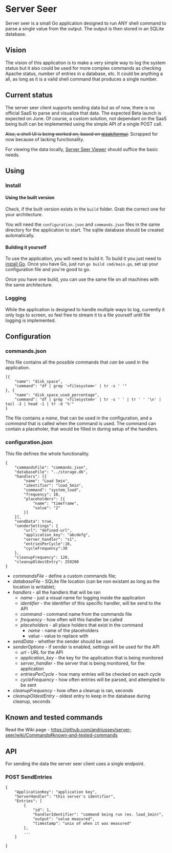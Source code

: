 # Server Seer

Server seer is a small Go application designed to run ANY shell command to parse
a single value from the output. The output is then stored in an SQLite database.

## Vision

The vision of this application is to make a very simple way to log the system status
but it also could be used for more complex commands as checking Apache status,
number of entries in a database, etc. It could be anything a all, as long as it
is a valid shell command that produces a single number.


## Current status

The server seer client supports sending data but as of now, there is no official
SaaS to parse and visualize that data. The expected Beta launch is expected on June.
Of course, a custom solution, not dependant on the SaaS being built can be implemented
using the simple API of a single POST call.

~~Also, a shell UI is being worked on, based on [gizak/termui](https://github.com/gizak/termui).~~
Scrapped for now because of lacking functionality.

For viewing the data locally, [Server Seer Viewer](https://github.com/andriussev/server-seer-viewer)
should suffice the basic needs.

## Using

### Install

#### Using the built version

Check, if the built version exists in the `build` folder. Grab the correct one for
your architecture.

You will need the `configuration.json` and `commands.json` files in the same directory for the application
to start. The sqlite database should be created automatically.

#### Building it yourself

To use the application, you will need to build it. To build it you just need
to [install Go](https://golang.org/doc/install). Once you have Go, just run 
````go build cmd/main.go````, set up your configuration file and you're good to go.

Once you have one build, you can use the same file on all machines with the same
architecture.

### Logging

While the application is designed to handle multiple ways to log, currently it only logs
to screen, so feel free to stream it to a file yourself until file logging is
implemented.

## Configuration

### commands.json

This file contains all the possible commands that _can_ be used in the application.

````
[{
    "name": "disk_space",
    "command": "df | grep '<filesystem>' | tr -s ' '"
}, {
    "name": "disk_space_used_percentage",
    "command": "df | grep '<filesystem>' | tr -s ' ' | tr ' ' '\n' | tail -2 | head -1 | tr -d '%'"
}
````

The file contains a _name_, that can be used in the configuration, and a _command_ 
that is called when the command is used. The command can contain a placeholer,
that would be filled in during setup of the handlers.


### configuration.json

This file defines the whole functionality.

````
{
    "commandsFile": "commands.json",
    "databaseFile": "../storage.db",
    "handlers": [{
        "name": "Load 5min",
        "identifier": "load_5min",
        "command": "system_load",
        "frequency": 10,
        "placeholders": [{
            "name": "timeframe",
            "value": "2"
        }]
    }],
    "sendData": true,
    "senderSettings": {
        "url": "defined-url",
        "application_key": "abcdefg",
        "server_handler": "s1",
        "entriesPerCycle":10,
        "cycleFrequency":30
    },
    "cleanupFrequency": 120,
    "cleanupOldestEntry": 259200
}
````

* _commandsFile_ - define a custom commands file;
* _databaseFile_ - SQLite file location (can be non existant as long as the location is writable);
* _handlers_ - all the handlers that will be ran
    * _name_ - just a visual name for logging inside the application
    * _identifier_ - the identifier of this specific handler, will be send to the API
    * _command_ - command name from the commands file
    * _frequency_ - how often will this handler be called
    * _placeholders_ - all place holders that exist in the command
        * _name_ - name of the placeholders
        * _value_ - value to replace with
* _sendData_ - whether the sender should be used.
* _senderOptions_ - if sender is enabled, settings will be used for the API
    * _url_ - URL for the API
    * _application_key_ - the key for the application that is being monitored
    * _server_handler_ - the server that is being monitored, for the application
    * _entriesPerCycle_ - how many entries will be checked on each cycle 
    * _cycleFrequency_ - how often entries will be parsed, and attempted to be sent
* _cleanupFrequency_ - how often a cleanup is ran, seconds
* _cleanupOldestEntry_ - oldest entry to keep in the database during cleanup, seconds

## Known and tested commands

Read the Wiki page - https://github.com/andriussev/server-seer/wiki/Commands#known-and-tested-commands

## API

For sending the data the server seer client uses a single endpoint.

### POST SendEntries

````
{
    "ApplicationKey": "application key",
    "ServerHandler": "this server's identifier",
    "Entries": [
        {
            "id": 1,
            "handlerIdentifier": "command being run (ex. load_1min)",
            "output": "value measured",
            "timestamp": "unix of when it was measured"
        },
        ...
    ]
    
}
````